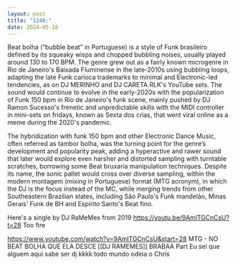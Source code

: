 ```yaml
---
layout: post
title: "1248:"
date: 2024-05-18
---
```


Beat bolha (“bubble beat” in Portuguese) is a style of Funk brasileiro defined by its squeaky wisps and chopped bubbling noises, usually played around 130 to 170 BPM. The genre grew out as a fairly known microgenre in Rio de Janeiro's Baixada Fluminense in the late-2010s using bubbling loops, adapting the late Funk carioca trademarks to minimal and Electronic-led tendencies, as on DJ MERINHO and DJ CARETA RLK's YouTube sets. The sound would continue to evolve in the early-2020s with the popularization of Funk 150 bpm in Rio de Janeiro's funk scene, mainly pushed by DJ Ramon Sucesso's frenetic and unpredictable skills with the MIDI controller in mini-sets on fridays, known as Sexta dos crias, that went viral online as a meme during the 2020's pandemic.

The hybridization with funk 150 bpm and other Electronic Dance Music, often referred as tambor bolha, was the turning point for the genre’s development and popularity peak, adding a hyperactive and rawer sound that later would explore even harsher and distorted sampling with turntable scratches, borrowing some Beat bruxaria manipulation techniques. Despite its name, the sonic pallet would cross over diverse sampling, within the modern montagem (mixing in Portuguese) format (MTG acronym), in which the DJ is the focus instead of the MC, while merging trends from other Southeastern Brazilian states, including São Paulo's Funk mandelão, Minas Gerais' Funk de BH and Espírito Santo's Beat fino. 

Here's a single by DJ RaMeMes from 2019
https://youtu.be/9AmlTGCnCsU?t=28
Too fire

https://www.youtube.com/watch?v=9AmlTGCnCsU&start=28
MTG - NO BEAT BOLHA QUE ELA DESCE [[DJ RAMEMES]] BRABAA
Part Eu sei que alguem aqui sabe ser dj kkkk todo mundo odeia o Chris
